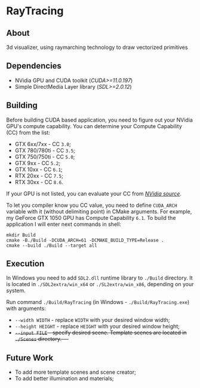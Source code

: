# RayTracing

## About
3d visualizer, using raymarching technology to draw vectorized primitives

## Dependencies

* NVidia GPU and CUDA toolkit (*CUDA>=11.0.197*)
* Simple DirectMedia Layer library (*SDL>=2.0.12*)

## Building

Before building CUDA based application, you need to figure out your NVidia GPU's compute capability.
You can determine your Compute Capability (CC) from the list:

* GTX 6xx/7xx - CC `3.0`;
* GTX 780/780ti - CC `3.5`;
* GTX 750/750ti - CC `5.0`;
* GTX 9xx - CC `5.2`;
* GTX 10xx - CC `6.1`;
* RTX 20xx - CC `7.5`;
* RTX 30xx - CC `8.6`.

If your GPU is not listed, you can evaluate your CC from *[NVidia source](https://developer.nvidia.com/cuda-gpus)*.

To let you compiler know you CC value, you need to define `CUDA_ARCH` variable with it (without delimiting point) in CMake arguments.
For example, my GeForce GTX 1050 GPU has Compute Capability `6.1`.
To build the application I will enter next commands in shell:

    mkdir Build
    cmake -B./Build -DCUDA_ARCH=61 -DCMAKE_BUILD_TYPE=Release .
    cmake --build ./Build --target all

## Execution

In Windows you need to add `SDL2.dll` runtime library to `./Build` directory.
It is located in `./SDL2extra/win_x64` or `./SL2extra/win_x86`, depending on your system.

Run command `./Build/RayTracing` (in Windows - `./Build/RayTracing.exe`) with arguments:
* `--width WIDTH` - replace `WIDTH` with your desired window width;
* `--height HEIGHT` - replace `HEIGHT` with your desired window height;
* <s>`--input FILE` - specify desired scene. Template scenes are located in `./Scenes` directory.---</s>

## Future Work

* To add more template scenes and scene creator;
* To add better illumination and materials;
